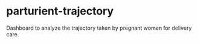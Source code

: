 # parturient-trajectory
Dashboard to analyze the trajectory taken by pregnant women for delivery care.
